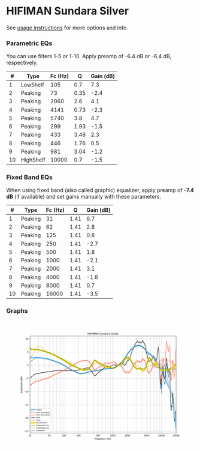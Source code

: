 # HIFIMAN Sundara Silver
See [usage instructions](https://github.com/jaakkopasanen/AutoEq#usage) for more options and info.

### Parametric EQs
You can use filters 1-5 or 1-10. Apply preamp of -6.4 dB or -6.4 dB, respectively.

|   # | Type      |   Fc (Hz) |    Q |   Gain (dB) |
|-----|-----------|-----------|------|-------------|
|   1 | LowShelf  |       105 | 0.7  |         7.3 |
|   2 | Peaking   |        73 | 0.35 |        -2.4 |
|   3 | Peaking   |      2060 | 2.6  |         4.1 |
|   4 | Peaking   |      4141 | 0.73 |        -2.3 |
|   5 | Peaking   |      5740 | 3.8  |         4.7 |
|   6 | Peaking   |       299 | 1.93 |        -1.5 |
|   7 | Peaking   |       433 | 3.48 |         2.3 |
|   8 | Peaking   |       446 | 1.76 |         0.5 |
|   9 | Peaking   |       981 | 3.04 |        -1.2 |
|  10 | HighShelf |     10000 | 0.7  |        -1.5 |

### Fixed Band EQs
When using fixed band (also called graphic) equalizer, apply preamp of **-7.4 dB** (if available) and set gains manually with these parameters.

|   # | Type    |   Fc (Hz) |    Q |   Gain (dB) |
|-----|---------|-----------|------|-------------|
|   1 | Peaking |        31 | 1.41 |         6.7 |
|   2 | Peaking |        62 | 1.41 |         2.8 |
|   3 | Peaking |       125 | 1.41 |         0.8 |
|   4 | Peaking |       250 | 1.41 |        -2.7 |
|   5 | Peaking |       500 | 1.41 |         1.8 |
|   6 | Peaking |      1000 | 1.41 |        -2.1 |
|   7 | Peaking |      2000 | 1.41 |         3.1 |
|   8 | Peaking |      4000 | 1.41 |        -1.8 |
|   9 | Peaking |      8000 | 1.41 |         0.7 |
|  10 | Peaking |     16000 | 1.41 |        -3.5 |

### Graphs
![](./HIFIMAN%20Sundara%20Silver.png)
